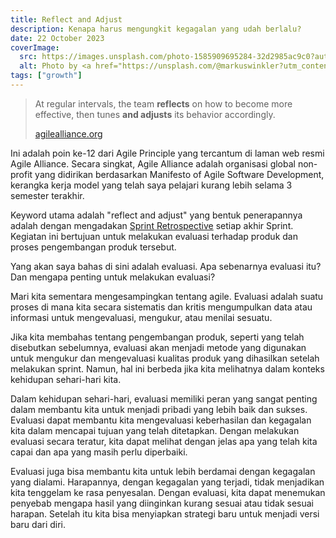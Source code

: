```yaml
---
title: Reflect and Adjust
description: Kenapa harus mengungkit kegagalan yang udah berlalu?
date: 22 October 2023
coverImage:
  src: https://images.unsplash.com/photo-1585909695284-32d2985ac9c0?auto=format&fit=crop&q=80&ixlib=rb-4.0.3&ixid=M3wxMjA3fDB8MHxwaG90by1wYWdlfHx8fGVufDB8fHx8fA%3D%3D
  alt: Photo by <a href="https://unsplash.com/@markuswinkler?utm_content=creditCopyText&utm_medium=referral&utm_source=unsplash">Markus Winkler</a> on <a href="https://unsplash.com/photos/black-and-white-typewriter-on-white-table--fRAIQHKcc0?utm_content=creditCopyText&utm_medium=referral&utm_source=unsplash">Unsplash</a>
tags: ["growth"]
---
```


> At regular intervals, the team **reflects** on how to become more effective, then tunes **and adjusts** its behavior accordingly.
>
> [agilealliance.org](agilealliance.org)

Ini adalah poin ke-12 dari Agile Principle yang tercantum di laman web resmi Agile Alliance. Secara singkat, Agile Alliance adalah organisasi global non-profit yang didirikan berdasarkan Manifesto of Agile Software Development, kerangka kerja model yang telah saya pelajari kurang lebih selama 3 semester terakhir.

Keyword utama adalah "reflect and adjust" yang bentuk penerapannya adalah dengan mengadakan [Sprint Retrospective](https://www.scrum.org/resources/what-is-a-sprint-retrospective) setiap akhir Sprint. Kegiatan ini bertujuan untuk melakukan evaluasi terhadap produk dan proses pengembangan produk tersebut.

Yang akan saya bahas di sini adalah evaluasi. Apa sebenarnya evaluasi itu? Dan mengapa penting untuk melakukan evaluasi?

Mari kita sementara mengesampingkan tentang agile. Evaluasi adalah suatu proses di mana kita secara sistematis dan kritis mengumpulkan data atau informasi untuk mengevaluasi, mengukur, atau menilai sesuatu.

Jika kita membahas tentang pengembangan produk, seperti yang telah disebutkan sebelumnya, evaluasi akan menjadi metode yang digunakan untuk mengukur dan mengevaluasi kualitas produk yang dihasilkan setelah melakukan sprint. Namun, hal ini berbeda jika kita melihatnya dalam konteks kehidupan sehari-hari kita.

Dalam kehidupan sehari-hari, evaluasi memiliki peran yang sangat penting dalam membantu kita untuk menjadi pribadi yang lebih baik dan sukses. Evaluasi dapat membantu kita mengevaluasi keberhasilan dan kegagalan kita dalam mencapai tujuan yang telah ditetapkan. Dengan melakukan evaluasi secara teratur, kita dapat melihat dengan jelas apa yang telah kita capai dan apa yang masih perlu diperbaiki.

Evaluasi juga bisa membantu kita untuk lebih berdamai dengan kegagalan yang dialami. Harapannya, dengan kegagalan yang terjadi, tidak menjadikan kita tenggelam ke rasa penyesalan. Dengan evaluasi, kita dapat menemukan penyebab mengapa hasil yang diinginkan kurang sesuai atau tidak sesuai harapan. Setelah itu kita bisa menyiapkan strategi baru untuk menjadi versi baru dari diri.
